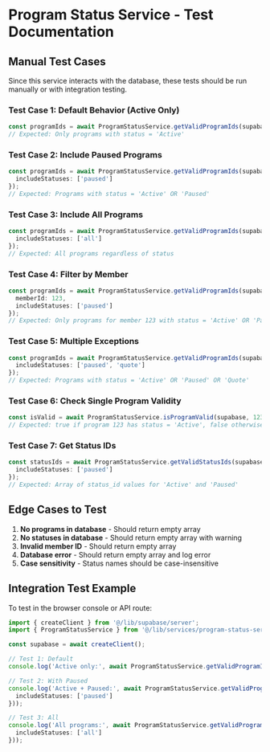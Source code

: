 # Program Status Service - Test Documentation

## Manual Test Cases

Since this service interacts with the database, these tests should be run manually or with integration testing.

### Test Case 1: Default Behavior (Active Only)
```typescript
const programIds = await ProgramStatusService.getValidProgramIds(supabase);
// Expected: Only programs with status = 'Active'
```

### Test Case 2: Include Paused Programs
```typescript
const programIds = await ProgramStatusService.getValidProgramIds(supabase, {
  includeStatuses: ['paused']
});
// Expected: Programs with status = 'Active' OR 'Paused'
```

### Test Case 3: Include All Programs
```typescript
const programIds = await ProgramStatusService.getValidProgramIds(supabase, {
  includeStatuses: ['all']
});
// Expected: All programs regardless of status
```

### Test Case 4: Filter by Member
```typescript
const programIds = await ProgramStatusService.getValidProgramIds(supabase, {
  memberId: 123,
  includeStatuses: ['paused']
});
// Expected: Only programs for member 123 with status = 'Active' OR 'Paused'
```

### Test Case 5: Multiple Exceptions
```typescript
const programIds = await ProgramStatusService.getValidProgramIds(supabase, {
  includeStatuses: ['paused', 'quote']
});
// Expected: Programs with status = 'Active' OR 'Paused' OR 'Quote'
```

### Test Case 6: Check Single Program Validity
```typescript
const isValid = await ProgramStatusService.isProgramValid(supabase, 123);
// Expected: true if program 123 has status = 'Active', false otherwise
```

### Test Case 7: Get Status IDs
```typescript
const statusIds = await ProgramStatusService.getValidStatusIds(supabase, {
  includeStatuses: ['paused']
});
// Expected: Array of status_id values for 'Active' and 'Paused'
```

## Edge Cases to Test

1. **No programs in database** - Should return empty array
2. **No statuses in database** - Should return empty array with warning
3. **Invalid member ID** - Should return empty array
4. **Database error** - Should return empty array and log error
5. **Case sensitivity** - Status names should be case-insensitive

## Integration Test Example

To test in the browser console or API route:

```typescript
import { createClient } from '@/lib/supabase/server';
import { ProgramStatusService } from '@/lib/services/program-status-service';

const supabase = await createClient();

// Test 1: Default
console.log('Active only:', await ProgramStatusService.getValidProgramIds(supabase));

// Test 2: With Paused
console.log('Active + Paused:', await ProgramStatusService.getValidProgramIds(supabase, {
  includeStatuses: ['paused']
}));

// Test 3: All
console.log('All programs:', await ProgramStatusService.getValidProgramIds(supabase, {
  includeStatuses: ['all']
}));
```

